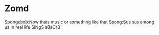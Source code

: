 # Zomd
Spongebob:Now thats music or something like that
Spong:Sus sus among us in real life
SiNgS aBsOrB 
